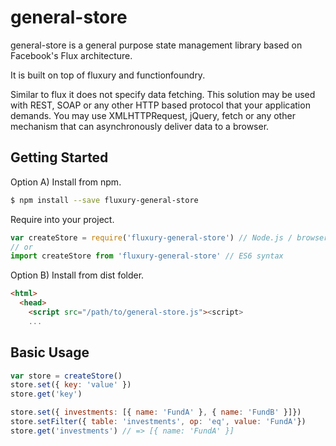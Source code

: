 # general-store

general-store is a general purpose state management library based on Facebook's Flux architecture.

It is built on top of fluxury and functionfoundry.

Similar to flux it does not specify data fetching. This solution may be used with REST, SOAP or any other HTTP based protocol that your application demands. You may use XMLHTTPRequest, jQuery, fetch or any other mechanism that can asynchronously deliver data to a browser.

## Getting Started

Option A) Install from npm.

```sh
$ npm install --save fluxury-general-store
```

Require into your project.

```js
var createStore = require('fluxury-general-store') // Node.js / browserify / webpack
// or
import createStore from 'fluxury-general-store' // ES6 syntax
```

Option B) Install from dist folder.

```HTML
<html>
  <head>
    <script src="/path/to/general-store.js"><script>
    ...
```

## Basic Usage

```js
var store = createStore()
store.set({ key: 'value' })
store.get('key')

store.set({ investments: [{ name: 'FundA' }, { name: 'FundB' }]})
store.setFilter({ table: 'investments', op: 'eq', value: 'FundA'})
store.get('investments') // => [{ name: 'FundA' }]
```
